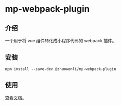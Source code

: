 # mp-webpack-plugin

## 介绍

一个用于将 vue 组件转化成小程序代码的 webpack 插件。

## 安装

```yarn
npm install --save-dev @zhuowenli/mp-webpack-plugin
```

## 使用

[查看文档](https://wechat-miniapp.github.io/kbone/docs/guide/tutorial.html)。

